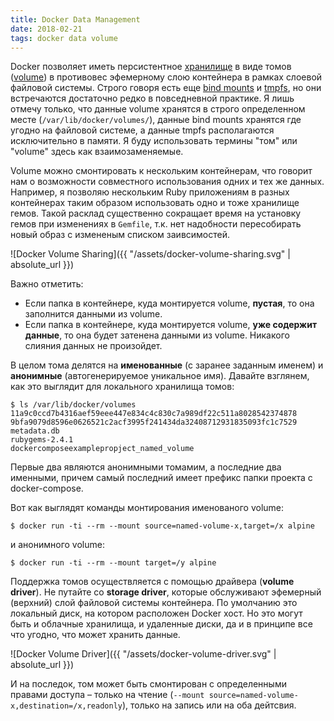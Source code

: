 ```yaml
---
title: Docker Data Management
date: 2018-02-21
tags: docker data volume
---
```


Docker позволяет иметь персистентное [хранилище](https://docs.docker.com/storage) в виде томов ([volume](https://docs.docker.com/storage/volumes)) в противовес эфемерному слою контейнера в рамках слоевой файловой системы. Строго говоря есть еще [bind mounts](https://docs.docker.com/storage/bind-mounts) и [tmpfs](https://docs.docker.com/storage/tmpfs), но они встречаются достаточно редко в повседневной практике. Я лишь отмечу только, что данные volume хранятся в строго определенном месте (`/var/lib/docker/volumes/`), данные bind mounts хранятся где угодно на файловой системе, а данные tmpfs располагаются исключительно в памяти. Я буду использовать термины "том" или "volume" здесь как взаимозаменяемые.

Volume можно смонтировать к нескольким контейнерам, что говорит нам о возможности совместного использования одних и тех же данных. Например, я позволяю нескольким Ruby приложениям в разных контейнерах таким образом использовать одно и тоже хранилище гемов. Такой расклад существенно сокращает время на установку гемов при изменениях в `Gemfile`, т.к. нет надобности пересобирать новый образ с измененым списком заивсимостей.

![Docker Volume Sharing]({{ "/assets/docker-volume-sharing.svg" | absolute_url }})

Важно отметить:

- Если папка в контейнере, куда монтируется volume, **пустая**, то она заполнится данными из volume.
- Если папка в контейнере, куда монтируется volume, **уже содержит данные**, то она будет затенена данными из volume. Никакого слияния данных не произойдет.

 В целом тома делятся на **именованные** (с заранее заданным именем) и **анонимные** (автогенерируемое уникальное имя). Давайте взглянем, как это выглядит для локального хранилища томов:
 
```
$ ls /var/lib/docker/volumes
11a9c0ccd7b4316aef59eee447e834c4c830c7a989df22c511a8028542374878
9bfa9079d8596e0626521c2acf3995f241434da32408712931835093fc1c7529
metadata.db
rubygems-2.4.1
dockercomposeexamplepropject_named_volume
```

Первые два являются анонимными томамим, а последние два именными, причем самый последний имеет префикс папки проекта с docker-compose. 

Вот как выглядят команды монтирования именованого volume:

    $ docker run -ti --rm --mount source=named-volume-x,target=/x alpine

и анонимного volume:

    $ docker run -ti --rm --mount target=/y alpine

Поддержка томов осуществляется с помощью драйвера (**volume driver**). Не путайте со **storage driver**, которые обслуживают эфемерный (верхний) слой файловой системы контейнера. По умолчанию это локальный диск, на котором расположен Docker хост. Но это могут быть и облачные хранилища, и удаленные диски, да и в принципе все что угодно, что может хранить данные.

![Docker Volume Driver]({{ "/assets/docker-volume-driver.svg" | absolute_url }})

И на последок, том может быть смонтирован с определенными правами доступа – только на чтение (`--mount source=named-volume-x,destination=/x,readonly`), только на запись или на оба дейтсвия.

